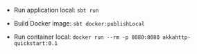 - Run application local: `sbt run`

- Build Docker image: `sbt docker:publishLocal`

- Run container local: `docker run --rm -p 8080:8080 akkahttp-quickstart:0.1`
